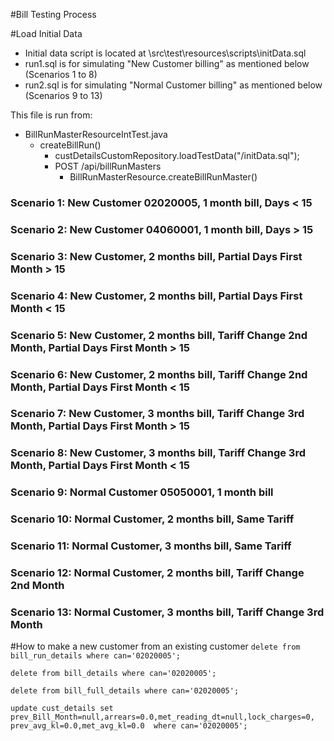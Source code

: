#Bill Testing Process

#Load Initial Data
- Initial data script is located at <watererp>\src\test\resources\scripts\initData.sql
- run1.sql is for simulating "New Customer billing"  as mentioned below (Scenarios 1 to 8)
- run2.sql is for simulating "Normal Customer billing" as mentioned below (Scenarios 9 to 13)

This file is run from:
- BillRunMasterResourceIntTest.java
  - createBillRun()
  	- custDetailsCustomRepository.loadTestData("/initData.sql");
  	- POST /api/billRunMasters
  		- BillRunMasterResource.createBillRunMaster()
  			
### Scenario 1: New Customer 02020005, 1 month bill, Days < 15

### Scenario 2: New Customer 04060001, 1 month bill, Days > 15

### Scenario 3: New Customer, 2 months bill, Partial Days First Month > 15

### Scenario 4: New Customer, 2 months bill, Partial Days First Month < 15

### Scenario 5: New Customer, 2 months bill, Tariff Change 2nd Month, Partial Days First Month > 15

### Scenario 6: New Customer, 2 months bill, Tariff Change 2nd Month, Partial Days First Month < 15

### Scenario 7: New Customer, 3 months bill, Tariff Change 3rd Month, Partial Days First Month > 15

### Scenario 8: New Customer, 3 months bill, Tariff Change 3rd Month, Partial Days First Month < 15

### Scenario 9: Normal Customer 05050001, 1 month bill

### Scenario 10: Normal Customer, 2 months bill, Same Tariff

### Scenario 11: Normal Customer, 3 months bill, Same Tariff

### Scenario 12: Normal Customer, 2 months bill, Tariff Change 2nd Month

### Scenario 13: Normal Customer, 3 months bill, Tariff Change 3rd Month


#How to make a new customer from an existing customer
``delete from bill_run_details where can='02020005';``

``delete from bill_details where can='02020005';``

``delete from bill_full_details where can='02020005';``

``update cust_details set prev_Bill_Month=null,arrears=0.0,met_reading_dt=null,lock_charges=0, prev_avg_kl=0.0,met_avg_kl=0.0  where can='02020005';``